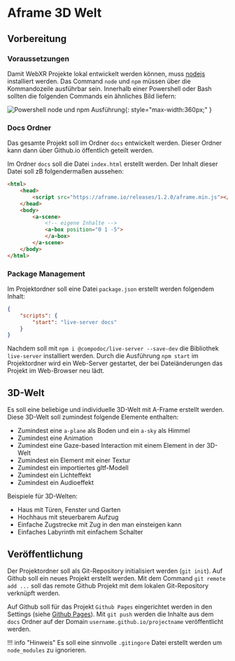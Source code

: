 # Aframe 3D Welt

## Vorbereitung

### Voraussetzungen

Damit WebXR Projekte lokal entwickelt werden können, muss [nodejs](https://nodejs.org) installiert werden. Das Command `node` und `npm` müssen über die Kommandozeile ausführbar sein. Innerhalb einer Powershell oder Bash sollten die folgenden Commands ein ähnliches Bild liefern:

![Powershell node und npm Ausführung](images/06-powershell.png "Powershell node und npm Ausführung"){: style="max-width:360px;" }

### Docs Ordner

Das gesamte Projekt soll im Ordner `docs` entwickelt werden. Dieser Ordner kann dann über Github.io öffentlich geteilt werden.

Im Ordner `docs` soll die Datei `index.html` erstellt werden. Der Inhalt dieser Datei soll zB folgendermaßen aussehen:

```html
<html>
    <head>
        <script src="https://aframe.io/releases/1.2.0/aframe.min.js"></script>
    </head>
    <body>
        <a-scene>
            <!-- eigene Inhalte -->
            <a-box position="0 1 -5">
            </a-box>
        </a-scene>
    </body>
</html>
```

### Package Management

Im Projektordner soll eine Datei `package.json` erstellt werden  folgendem Inhalt:

```json
{
    "scripts": {
        "start": "live-server docs"
    }
}
```

Nachdem soll mit `npm i @compodoc/live-server --save-dev` die Bibliothek `live-server` installiert werden. Durch die Ausführung `npm start` im Projektordner wird ein Web-Server gestartet, der bei Dateiänderungen das Projekt im Web-Browser neu lädt.

## 3D-Welt

Es soll eine beliebige und individuelle 3D-Welt mit A-Frame erstellt werden. Diese 3D-Welt soll zumindest folgende Elemente enthalten:

 - Zumindest eine `a-plane` als Boden und ein `a-sky` als Himmel
 - Zumindest eine Animation
 - Zumindest eine Gaze-based Interaction mit einem Element in der 3D-Welt
 - Zumindest ein Element mit einer Textur
 - Zumindest ein importiertes gltf-Modell
 - Zumindest ein Lichteffekt
 - Zumindest ein Audioeffekt

Beispiele für 3D-Welten:

 - Haus mit Türen, Fenster und Garten
 - Hochhaus mit steuerbarem Aufzug
 - Einfache Zugstrecke mit Zug in den man einsteigen kann
 - Einfaches Labyrinth mit einfachem Schalter 

## Veröffentlichung

Der Projektordner soll als Git-Repository initialisiert werden (`git init`). Auf Github soll ein neues Projekt erstellt werden. Mit dem Command `git remote add ...` soll das remote Github Projekt mit dem lokalen Git-Repository verknüpft werden.

Auf Github soll für das Projekt `Github Pages` eingerichtet werden in den Settings (siehe [Github Pages](https://pages.github.com/)). Mit `git push` werden die Inhalte aus dem `docs` Ordner auf der Domain `username.github.io/projectname` veröffentlicht werden.

!!! info "Hinweis"
    Es soll eine sinnvolle `.gitingore` Datei erstellt werden um `node_modules` zu ignorieren.


